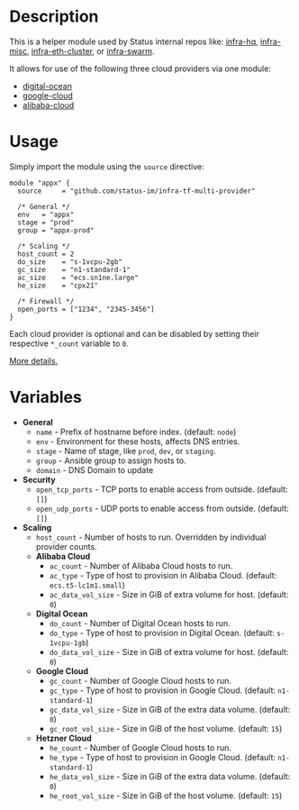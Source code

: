 # Description

This is a helper module used by Status internal repos like: [infra-hq](https://github.com/status-im/infra-hq), [infra-misc](https://github.com/status-im/infra-misc), [infra-eth-cluster](https://github.com/status-im/infra-eth-cluster), or [infra-swarm](https://github.com/status-im/infra-swarm).

It allows for use of the following three cloud providers via one module:
* [digital-ocean](https://github.com/status-im/infra-tf-digital-ocean)
* [google-cloud](https://github.com/status-im/infra-tf-google-cloud)
* [alibaba-cloud](https://github.com/status-im/infra-tf-alibaba-cloud)

# Usage

Simply import the module using the `source` directive:
```hcl
module "appx" {
  source     = "github.com/status-im/infra-tf-multi-provider"

  /* General */
  env   = "appx"
  stage = "prod"
  group = "appx-prod"

  /* Scaling */
  host_count = 2
  do_size    = "s-1vcpu-2gb"
  gc_size    = "n1-standard-1"
  ac_size    = "ecs.sn1ne.large"
  he_size    = "cpx21"

  /* Firewall */
  open_ports = ["1234", "2345-3456"]
}
```
Each cloud provider is optional and can be disabled by setting their respective `*_count` variable to `0`.

[More details.](https://www.terraform.io/docs/modules/sources.html#github)

# Variables

* __General__
  * `name` - Prefix of hostname before index. (default: `node`)
  * `env` - Environment for these hosts, affects DNS entries.
  * `stage` - Name of stage, like `prod`, `dev`, or `staging`.
  * `group` - Ansible group to assign hosts to.
  * `domain` - DNS Domain to update
* __Security__
  * `open_tcp_ports` - TCP ports to enable access from outside. (default: `[]`)
  * `open_udp_ports` - UDP ports to enable access from outside. (default: `[]`)
* __Scaling__
  * `host_count` - Number of hosts to run. Overridden by individual provider counts.
  * __Alibaba Cloud__
    * `ac_count` - Number of Alibaba Cloud hosts to run.
    * `ac_type` - Type of host to provision in Alibaba Cloud. (default: `ecs.t5-lc1m1.small`)
    * `ac_data_vol_size` - Size in GiB of extra volume for host. (default: `0`)
  * __Digital Ocean__
    * `do_count` - Number of Digital Ocean hosts to run.
    * `do_type` - Type of host to provision in Digital Ocean. (default: `s-1vcpu-1gb`)
    * `do_data_vol_size` - Size in GiB of extra volume for host. (default: `0`)
  * __Google Cloud__
    * `gc_count` - Number of Google Cloud hosts to run.
    * `gc_type` - Type of host to provision in Google Cloud. (default: `n1-standard-1`)
    * `gc_data_vol_size` - Size in GiB of the extra data volume. (default: `0`)
    * `gc_root_vol_size` - Size in GiB of the host volume. (default: `15`)
  * __Hetzner Cloud__
    * `he_count` - Number of Google Cloud hosts to run.
    * `he_type` - Type of host to provision in Google Cloud. (default: `n1-standard-1`)
    * `he_data_vol_size` - Size in GiB of the extra data volume. (default: `0`)
    * `he_root_vol_size` - Size in GiB of the host volume. (default: `15`)
